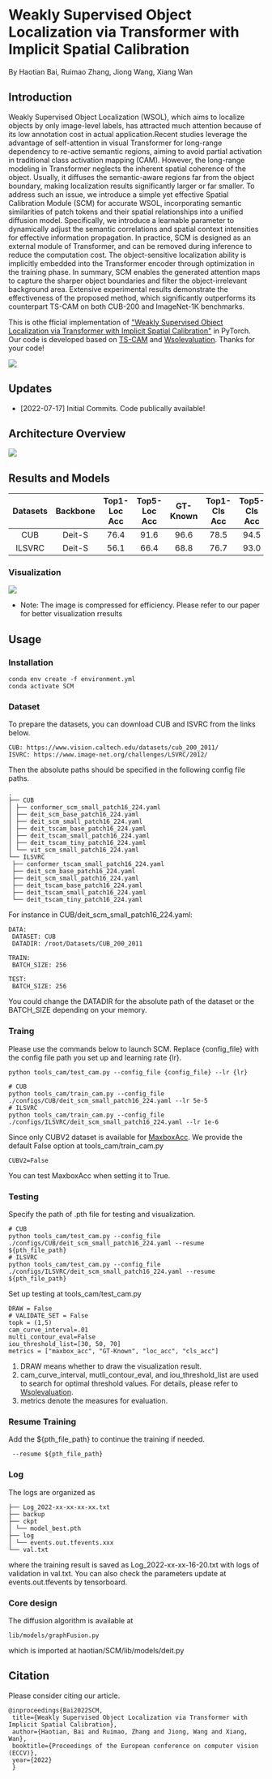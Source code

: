 # Weakly Supervised Object Localization via Transformer with Implicit Spatial Calibration
By Haotian Bai, Ruimao Zhang, Jiong Wang, Xiang Wan

## Introduction
Weakly Supervised Object Localization (WSOL), which aims to localize objects by only image-level labels, has attracted much attention because of its low annotation cost in actual application.Recent studies leverage the advantage of self-attention in visual Transformer for long-range dependency to re-active semantic regions, aiming to avoid partial activation in traditional class activation mapping (CAM).
However, the long-range modeling in Transformer neglects the inherent spatial coherence of the object. Usually, it diffuses the semantic-aware regions far from the object boundary, making localization results significantly larger or far smaller. To address such an issue, we introduce a simple yet effective Spatial Calibration Module (SCM) for accurate WSOL, incorporating semantic similarities of patch tokens and their spatial relationships into a unified diffusion model. Specifically, we introduce a learnable parameter to dynamically adjust the semantic correlations and spatial context intensities for effective information propagation. In practice, SCM is designed as an external module of Transformer, and can be removed during inference to reduce the computation cost. The object-sensitive localization ability is implicitly embedded into the Transformer encoder through optimization in the training phase. 
In summary, SCM enables the generated attention maps to capture the sharper object boundaries and filter the object-irrelevant background area. Extensive experimental results demonstrate the effectiveness of the proposed method, which significantly outperforms its counterpart TS-CAM on both CUB-200 and ImageNet-1K benchmarks.

This is othe fficial implementation of ["Weakly Supervised Object Localization via Transformer with Implicit Spatial Calibration"](https://github.com/164140757/SCM) in PyTorch.
Our code is developed based on [TS-CAM](https://github.com/vasgaowei/TS-CAM) and [Wsolevaluation](https://github.com/clovaai/wsolevaluation). Thanks for your code!

![](./figures/Intro-min.png)

## Updates
- [2022-07-17] Initial Commits. Code publically available!


## Architecture Overview
![](./figures/Arch-min.png)
## Results and Models

| Datasets | Backbone | Top1-Loc Acc | Top5-Loc Acc | GT-Known | Top1-Cls Acc | Top5-Cls Acc | Checkpoints & logs|
| :---: | :---: | :---: | :---: | :---: | :---: | :---: | :---: | 
| CUB | Deit-S | 76.4 | 91.6 | 96.6 | 78.5 | 94.5 | [Google Drive](https://drive.google.com/drive/folders/1-FranLy5KSttCPK98ZY27TMXuriE9jkj?usp=sharing) 
| ILSVRC | Deit-S | 56.1 | 66.4 | 68.8 | 76.7 | 93.0 | [Google Drive](https://drive.google.com/drive/folders/1-HZBXo_AoK6W5gwRVh4LD8oyGDYrEc8z?usp=sharing) 

### Visualization
![](./figures/comparison-min.png)

- Note: The image is compressed for efficiency. Please refer to our paper for better visualization rresults
## Usage

### Installation
```
conda env create -f environment.yml
conda activate SCM
```
### Dataset
To prepare the datasets, you can download CUB and ISVRC from the links below. 
```
CUB: https://www.vision.caltech.edu/datasets/cub_200_2011/
ISVRC: https://www.image-net.org/challenges/LSVRC/2012/
```

Then the absolute paths should be specified in the following config file paths.
```
.
├── CUB
│ ├── conformer_scm_small_patch16_224.yaml
│ ├── deit_scm_base_patch16_224.yaml
│ ├── deit_scm_small_patch16_224.yaml
│ ├── deit_tscam_base_patch16_224.yaml
│ ├── deit_tscam_small_patch16_224.yaml
│ ├── deit_tscam_tiny_patch16_224.yaml
│ └── vit_scm_small_patch16_224.yaml
└── ILSVRC
 ├── conformer_tscam_small_patch16_224.yaml
 ├── deit_scm_base_patch16_224.yaml
 ├── deit_scm_small_patch16_224.yaml
 ├── deit_tscam_base_patch16_224.yaml
 ├── deit_tscam_small_patch16_224.yaml
 └── deit_tscam_tiny_patch16_224.yaml
```

For instance in CUB/deit_scm_small_patch16_224.yaml:
```
DATA:
 DATASET: CUB
 DATADIR: /root/Datasets/CUB_200_2011

TRAIN:
 BATCH_SIZE: 256

TEST:
 BATCH_SIZE: 256
```
You could change the DATADIR for the absolute path of the dataset or the BATCH_SIZE depending on your memory.

### Traing
Please use the commands below to launch SCM. Replace {config_file} with the config file path you set up and learning rate {lr}.
```
python tools_cam/test_cam.py --config_file {config_file} --lr {lr}
```
```
# CUB
python tools_cam/train_cam.py --config_file ./configs/CUB/deit_scm_small_patch16_224.yaml --lr 5e-5
# ILSVRC
python tools_cam/train_cam.py --config_file ./configs/ILSVRC/deit_scm_small_patch16_224.yaml --lr 1e-6
```
Since only CUBV2 dataset is available for [MaxboxAcc](https://github.com/clovaai/wsolevaluation).
We provide the default False option at tools_cam/train_cam.py
```
CUBV2=False
```
You can test MaxboxAcc when setting it to True.

### Testing
Specify the path of .pth file for testing and visualization. 
```
# CUB
python tools_cam/test_cam.py --config_file ./configs/CUB/deit_scm_small_patch16_224.yaml --resume ${pth_file_path}
# ILSVRC
python tools_cam/test_cam.py --config_file ./configs/ILSVRC/deit_scm_small_patch16_224.yaml --resume ${pth_file_path}
```
Set up testing at tools_cam/test_cam.py
```
DRAW = False
# VALIDATE_SET = False
topk = (1,5)
cam_curve_interval=.01
multi_contour_eval=False
iou_threshold_list=[30, 50, 70]
metrics = ["maxbox_acc", "GT-Known", "loc_acc", "cls_acc"]
```

1. DRAW means whether to draw the visualization result.
2. cam_curve_interval, mutli_contour_eval, and iou_threshold_list are used to search for optimal threshold values.
For details, please refer to [Wsolevaluation](https://github.com/clovaai/wsolevaluation).
3. metrics denote the measures for evaluation. 

### Resume Training
Add the ${pth_file_path} to continue the training if needed.
```
 --resume ${pth_file_path}
```

### Log 
The logs are organized as 
```
├── Log_2022-xx-xx-xx-xx.txt
├── backup
├── ckpt
│ └── model_best.pth
├── log
│ └── events.out.tfevents.xxx
└── val.txt
```
where the training result is saved as Log_2022-xx-xx-16-20.txt with logs of validation in val.txt.
You can also check the parameters update at events.out.tfevents by tensorboard.
### Core design

The diffusion algorithm is available at
```
lib/models/graphFusion.py
```
which is imported at haotian/SCM/lib/models/deit.py

## Citation
Please consider citing our article.
```
@inproceedings{Bai2022SCM,
 title={Weakly Supervised Object Localization via Transformer with Implicit Spatial Calibration},
 author={Haotian, Bai and Ruimao, Zhang and Jiong, Wang and Xiang, Wan},
 booktitle={Proceedings of the European conference on computer vision (ECCV)},
 year={2022}
 }
```